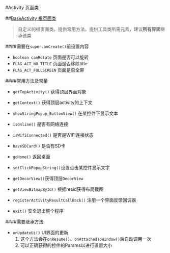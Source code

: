 #Activity 页面类

##[BaseActivity 根页面类](BaseActivity.java)
   > 自定义的根页面类。提供常用方法，提供工具类所需元素，建议**所有界面**继承该类

   ####需要在`super.onCreate()`前设置内容

   * `boolean canRotate` 页面是否可以旋转
   * `FLAG_ACT_NO_TITLE` 页面是否移除title
   * `FLAG_ACT_FULLSCREEN` 页面是否全屏

   ####常用方法及常量
   * `getTopActivity()` 获得顶层界面对象

   * `getContext()` 获得顶层activity的上下文
   * `showStringPopup_BottomView()` 在某控件下显示文本
   * `isOnline()` 是否有网络连接
   * `isWifiConnected()` 是否是WIFI连接状态
   * `haveSDCard()` 是否有SD卡
   * `goHome()` 返回桌面
   * `setClickPopupString()`设置点击某控件显示文字
   * `getDecorView()`获得顶层`DecorView`
   * `getViewBitmapById()` 根据resid获得布局截图
   * `registerActivityResultCallBack()` 注册一个界面反馈回调器
   * `exit()` 安全退出整个程序

   ####需要继承方法
   * `onUpdateUi()` UI界面的更新
      1. 这个方法会在`onResume()`、`onAttachedToWindow()`后自动调用一次
      2. 可以正确获得的控件的Params以进行设置大小







